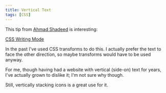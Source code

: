 ```yaml
---
title: Vertical Text
tags: [CSS]
---
```

This tip from [Ahmad Shadeed](https://www.twitter.com/shadeed9) is interesting:

[CSS Writing Mode](https://ishadeed.com/article/css-writing-mode/)

In the past I've used CSS transforms to do this. I actually prefer the text to face the other direction, so maybe transforms would have to be used anyway.

For me, though having had a website with vertical (side-on) text for years, I've actually grown to dislike  it; I'm not sure why though.

Still, vertically stacking icons is a great use for it.
